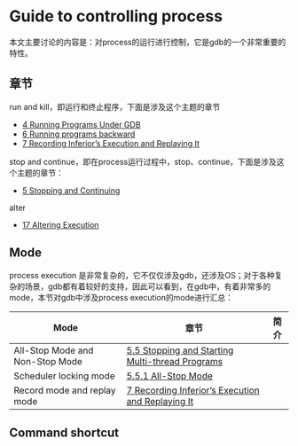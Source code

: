 # Guide to controlling process

本文主要讨论的内容是：对process的运行进行控制，它是gdb的一个非常重要的特性。

## 章节

run and kill，即运行和终止程序，下面是涉及这个主题的章节

- [4 Running Programs Under GDB](https://sourceware.org/gdb/onlinedocs/gdb/Running.html#Running)
- [6 Running programs backward](https://sourceware.org/gdb/onlinedocs/gdb/Reverse-Execution.html#Reverse-Execution)
- [7 Recording Inferior’s Execution and Replaying It](https://sourceware.org/gdb/onlinedocs/gdb/Process-Record-and-Replay.html#Process-Record-and-Replay)

stop and continue，即在process运行过程中，stop、continue，下面是涉及这个主题的章节：

- [5 Stopping and Continuing](https://sourceware.org/gdb/onlinedocs/gdb/Stopping.html#Stopping)

alter

- [17 Altering Execution](https://sourceware.org/gdb/onlinedocs/gdb/Altering.html#Altering)





## Mode

process execution 是非常复杂的，它不仅仅涉及gdb，还涉及OS；对于各种复杂的场景，gdb都有着较好的支持，因此可以看到，在gdb中，有着非常多的mode，本节对gdb中涉及process execution的mode进行汇总：



| Mode                            | 章节                                                         | 简介 |
| ------------------------------- | ------------------------------------------------------------ | ---- |
| All-Stop Mode and Non-Stop Mode | [5.5 Stopping and Starting Multi-thread Programs](https://sourceware.org/gdb/onlinedocs/gdb/Thread-Stops.html#Thread-Stops) |      |
| Scheduler locking mode          | [5.5.1 All-Stop Mode](https://sourceware.org/gdb/onlinedocs/gdb/All_002dStop-Mode.html#All_002dStop-Mode) |      |
| Record mode and replay mode     | [7 Recording Inferior’s Execution and Replaying It](https://sourceware.org/gdb/onlinedocs/gdb/Process-Record-and-Replay.html#Process-Record-and-Replay) |      |







## Command shortcut

